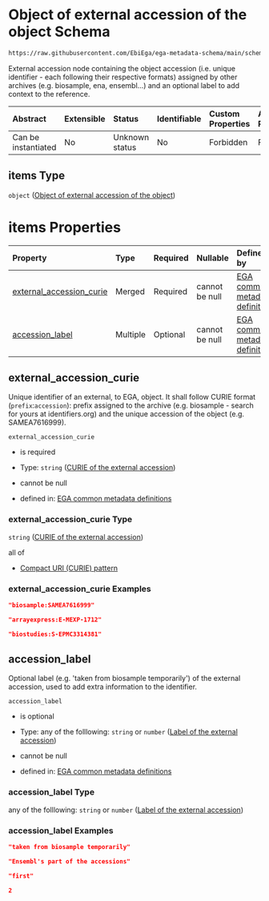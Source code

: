 # Object of external accession of the object Schema

```txt
https://raw.githubusercontent.com/EbiEga/ega-metadata-schema/main/schemas/EGA.common-definitions.json#/definitions/object_core_id/properties/external_accessions/items
```

External accession node containing the object accession (i.e. unique identifier -  each following their respective formats) assigned by other archives (e.g. biosample, ena, ensembl...) and an optional label to add context to the reference.

| Abstract            | Extensible | Status         | Identifiable | Custom Properties | Additional Properties | Access Restrictions | Defined In                                                                                           |
| :------------------ | :--------- | :------------- | :----------- | :---------------- | :-------------------- | :------------------ | :--------------------------------------------------------------------------------------------------- |
| Can be instantiated | No         | Unknown status | No           | Forbidden         | Forbidden             | none                | [EGA.common-definitions.json\*](../../../schemas/EGA.common-definitions.json "open original schema") |

## items Type

`object` ([Object of external accession of the object](ega-12-definitions-object-of-external-accession-of-the-object.md))

# items Properties

| Property                                                | Type     | Required | Nullable       | Defined by                                                                                                                                                                                                                                                                                                                        |
| :------------------------------------------------------ | :------- | :------- | :------------- | :-------------------------------------------------------------------------------------------------------------------------------------------------------------------------------------------------------------------------------------------------------------------------------------------------------------------------------- |
| [external\_accession\_curie](#external_accession_curie) | Merged   | Required | cannot be null | [EGA common metadata definitions](ega-12-definitions-object-of-external-accession-of-the-object-properties-curie-of-the-external-accession.md "https://raw.githubusercontent.com/EbiEga/ega-metadata-schema/main/schemas/EGA.common-definitions.json#/definitions/object_external_accession/properties/external_accession_curie") |
| [accession\_label](#accession_label)                    | Multiple | Optional | cannot be null | [EGA common metadata definitions](ega-12-definitions-object-of-external-accession-of-the-object-properties-label-of-the-external-accession.md "https://raw.githubusercontent.com/EbiEga/ega-metadata-schema/main/schemas/EGA.common-definitions.json#/definitions/object_external_accession/properties/accession_label")          |

## external\_accession\_curie

Unique identifier of an external, to EGA, object. It shall follow CURIE format (`prefix`:`accession`): prefix assigned to the archive (e.g. biosample - search for yours at identifiers.org) and the unique accession of the object (e.g. SAMEA7616999).

`external_accession_curie`

*   is required

*   Type: `string` ([CURIE of the external accession](ega-12-definitions-object-of-external-accession-of-the-object-properties-curie-of-the-external-accession.md))

*   cannot be null

*   defined in: [EGA common metadata definitions](ega-12-definitions-object-of-external-accession-of-the-object-properties-curie-of-the-external-accession.md "https://raw.githubusercontent.com/EbiEga/ega-metadata-schema/main/schemas/EGA.common-definitions.json#/definitions/object_external_accession/properties/external_accession_curie")

### external\_accession\_curie Type

`string` ([CURIE of the external accession](ega-12-definitions-object-of-external-accession-of-the-object-properties-curie-of-the-external-accession.md))

all of

*   [Compact URI (CURIE) pattern](ega-12-definitions-compact-uri-curie-pattern.md "check type definition")

### external\_accession\_curie Examples

```json
"biosample:SAMEA7616999"
```

```json
"arrayexpress:E-MEXP-1712"
```

```json
"biostudies:S-EPMC3314381"
```

## accession\_label

Optional label (e.g. 'taken from biosample temporarily') of the external accession, used to add extra information to the identifier.

`accession_label`

*   is optional

*   Type: any of the folllowing: `string` or `number` ([Label of the external accession](ega-12-definitions-object-of-external-accession-of-the-object-properties-label-of-the-external-accession.md))

*   cannot be null

*   defined in: [EGA common metadata definitions](ega-12-definitions-object-of-external-accession-of-the-object-properties-label-of-the-external-accession.md "https://raw.githubusercontent.com/EbiEga/ega-metadata-schema/main/schemas/EGA.common-definitions.json#/definitions/object_external_accession/properties/accession_label")

### accession\_label Type

any of the folllowing: `string` or `number` ([Label of the external accession](ega-12-definitions-object-of-external-accession-of-the-object-properties-label-of-the-external-accession.md))

### accession\_label Examples

```json
"taken from biosample temporarily"
```

```json
"Ensembl's part of the accessions"
```

```json
"first"
```

```json
2
```
